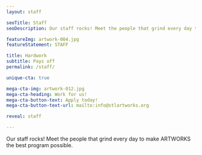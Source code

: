 ```yaml
---
layout: staff

seoTitle: Staff
seoDescription: Our staff rocks! Meet the people that grind every day to make ARTWORKS the best program possible.

featureImg: artwork-004.jpg
featureStatement: STAFF

title: Hardwork
subtitle: Pays off
permalink: /staff/

unique-cta: true

mega-cta-img: artwork-012.jpg
mega-cta-heading: Work for us!
mega-cta-button-text: Apply today!
mega-cta-button-text-url: mailto:info@stlartworks.org

reveal: staff

---
```


Our staff rocks! Meet the people that grind every day to make ARTWORKS the best program possible.
